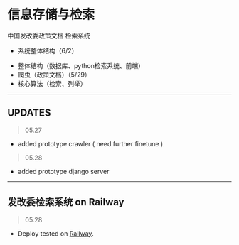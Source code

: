 # 信息存储与检索
中国发改委政策文档 检索系统

* 系统整体结构（6/2）
- 整体结构（数据库、python检索系统、前端）
- 爬虫（政策文档）（5/29）
- 核心算法（检索、列举）

---

## UPDATES
> 05.27
* added prototype crawler ( need further finetune )
> 05.28
* added prototype django server

---

## 发改委检索系统 on Railway
> 05.28
* Deploy tested on [Railway](http://engine.sunwoo.top/).
